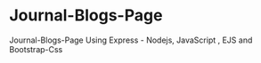 # Journal-Blogs-Page

Journal-Blogs-Page Using  Express - Nodejs, JavaScript , EJS and Bootstrap-Css 
